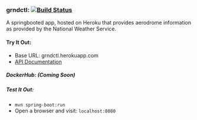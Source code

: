 ### grndctl: [![Build Status](https://travis-ci.com/mdisalvo/grndctl.svg)](https://travis-ci.com/mdisalvo/grndctl)
A springbooted app, hosted on Heroku that provides aerodrome information as provided by the National Weather Service.

#### Try It Out:

- Base URL: grndctl.herokuapp.com
- [API Documentation](https://grndctl.herokuapp.com)

##### DockerHub: (Coming Soon)

##### Test It Out:
- `mvn spring-boot:run`
- Open a browser and visit: `localhost:8080`
